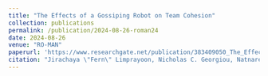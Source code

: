 ```yaml
---
title: "The Effects of a Gossiping Robot on Team Cohesion"
collection: publications
permalink: /publication/2024-08-26-roman24
date: 2024-08-26
venue: "RO-MAN"
paperurl: 'https://www.researchgate.net/publication/383409050_The_Effects_of_a_Gossiping_Robot_on_Team_Cohesion'
citation: "Jirachaya \"Fern\" Limprayoon, Nicholas C. Georgiou, Natnaree \"Proud\" Ua-Arak, and Brian Scassellati. 2024. The Effects of a Gossiping Robot on Team Cohesion. In <i>The 33rd IEEE International Conference on Robot and Human Interactive Communication (RO-MAN), August 26–30, 2024, Pasedena CA, USA</i>. IEEE, Pasedena, CA, USA 6 Pages."
---
```



